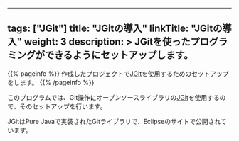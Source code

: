 
---
tags: ["JGit"] 
title: "JGitの導入"
linkTitle: "JGitの導入"
weight: 3
description: >
  JGitを使ったプログラミングができるようにセットアップします。
---

{{% pageinfo %}}
作成したプロジェクトで[JGit](https://www.eclipse.org/jgit/)を使用するためのセットアップをします。
{{% /pageinfo %}}

このプログラムでは、Git操作にオープンソースライブラリの[JGit](https://www.eclipse.org/jgit/)を使用するので、そのセットアップを行います。

JGitはPure Javaで実装されたGitライブラリで、Eclipseのサイトで公開されています。
